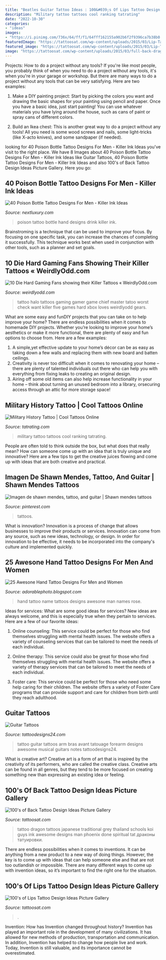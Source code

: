 ```yaml
---
title: "Beatles Guitar Tattoo Ideas : 100&#039;s Of Lips Tattoo Design Ideas Picture Gallery"
description: "Military tattoo tattoos cool ranking tatrating"
date: "2022-10-30"
categories:
- "ideas"
images:
- "https://i.pinimg.com/736x/64/ff/f1/64fff162155a902b6f2f9396ca7b38b0.jpg"
featuredImage: "https://tattoosat.com/wp-content/uploads/2015/03/Lip-Tattoos-10.jpg"
featured_image: "https://tattoosat.com/wp-content/uploads/2015/03/Lip-Tattoos-10.jpg"
image: "https://tattoosat.com/wp-content/uploads/2015/03/full-back-dragon-tattoo-for-men.jpg"
---
```



Projects: How to do a project without any tools?
If you're like most people, you probably think of when you need to do a project without any tools, it's when you're in your garage or workshop. But there are many ways to do a project without any tools that can be very satisfying. Here are two examples: 
1. Make a DIY painting project: Start by picking the colors you want and drawing the basic shapes for your painting using pencil and paper. Once you have a basic idea, just start painting! You can use whatever materials you have lying around the house, such as cans of paint or spray cans of different colors. 

2. Build an Ikea chest: This is another great way to do a project without any tools! All you need is some wood screws and nails, some light-tricks (like X-acto knives), and some sandpaper (if needed).

	

		
looking for 40 Poison Bottle Tattoo Designs For Men - Killer Ink Ideas you've visit to the right place. We have 8 Images about 40 Poison Bottle Tattoo Designs For Men - Killer Ink Ideas like Guitar Tattoos, 40 Poison Bottle Tattoo Designs For Men - Killer Ink Ideas and also 100&#039;s of Back Tattoo Design Ideas Picture Gallery. Here you go:
		
    
## 40 Poison Bottle Tattoo Designs For Men - Killer Ink Ideas

<img loading=lazy src="http://nextluxury.com/wp-content/uploads/gentleman-with-inner-forearm-skeleton-hand-poison-bottle-tattoo.jpg" onerror="this.onerror=null;this.src='https://tse2.mm.bing.net/th?id=OIP.BeGg7fffVdcCUNJDukieFgHaHR&amp;pid=15.1';" alt="40 Poison Bottle Tattoo Designs For Men - Killer Ink Ideas">

_Source: nextluxury.com_

>poison tattoo bottle hand designs drink killer ink. 

	

Brainstroming is a technique that can be used to improve your focus. By focusing on one specific task, you can increase the chances of completing it successfully. This technique works best when used in conjunction with other tools, such as a planner and set goals.

    
## 10 Die Hard Gaming Fans Showing Their Killer Tattoos « WeirdlyOdd.com

<img loading=lazy src="http://www.weirdlyodd.com/wp-content/uploads/2010/05/halo_tattoo.jpg" onerror="this.onerror=null;this.src='https://tse4.mm.bing.net/th?id=OIP.ijpg2Iq74FWnWVtutkBP_wHaJ4&amp;pid=15.1';" alt="10 Die Hard Gaming Fans showing their Killer Tattoos « WeirdlyOdd.com">

_Source: weirdlyodd.com_

>tattoo halo tattoos gaming gamer game chief master tatoo worst check want killer five games hard xbox loves weirdlyodd gears. 

	

What are some easy and funDIY projects that you can take on to help improve your home?
There are endless possibilities when it comes to homemade DIY projects. Whether you’re looking to improve your home’s aesthetics or make it more functional, there are plenty of easy and fun options to choose from. Here are a few examples: 
1. A simple,yet effective update to your home’s décor can be as easy as taking down a few walls and replacing them with new board and batten ceilings. 
2. Creativity is never too difficult when it comes to renovating your home – there are plenty of talented individuals out there who can help you with everything from fixing leaks to creating an original design. 
3. Airing off some old items can also help increase functionality in your home – think about turning an unused bedroom into a library, orsecuring access through an attic for more storage space!

    
## Military History Tattoo | Cool Tattoos Online

<img loading=lazy src="http://tatrating.com/wp-content/uploads/2013/07/military-ranking-tattoo.jpg" onerror="this.onerror=null;this.src='https://tse2.mm.bing.net/th?id=OIP.DYzAB4Q3rR3_WdJB3IQ9GAHaOJ&amp;pid=15.1';" alt="Military History Tattoo | Cool Tattoos Online">

_Source: tatrating.com_

>military tattoo tattoos cool ranking tatrating. 

	

People are often told to think outside the box, but what does that really mean? How can someone come up with an idea that is truly unique and innovative? Here are a few tips to get the creative juices flowing and come up with ideas that are both creative and practical.

    
## Imagen De Shawn Mendes, Tattoo, And Guitar | Shawn Mendes Tattoos

<img loading=lazy src="https://i.pinimg.com/736x/64/ff/f1/64fff162155a902b6f2f9396ca7b38b0.jpg" onerror="this.onerror=null;this.src='https://tse4.mm.bing.net/th?id=OIP.AXUkSKPivEGIs4F_aJ7MYQHaJQ&amp;pid=15.1';" alt="Imagen de shawn mendes, tattoo, and guitar | Shawn mendes tattoos">

_Source: pinterest.com_

>tattoos. 

	

What is innovation?
Innovation is a process of change that allows businesses to improve their products or services. Innovation can come from any source, such as new ideas, technology, or design. In order for innovation to be effective, it needs to be incorporated into the company's culture and implemented quickly.

    
## 25 Awesone Hand Tattoo Designs For Men And Women

<img loading=lazy src="http://2.bp.blogspot.com/-PwaXmuuFFtA/U_j0kKYiHUI/AAAAAAAAFfQ/k-KwighuU8I/s1600/hand%2Btattoo%2Bdesigns%2Bname.jpg" onerror="this.onerror=null;this.src='https://tse2.mm.bing.net/th?id=OIP.YhpFOFqPVsR_l4yn1zBRZQHaJ4&amp;pid=15.1';" alt="25 Awesone Hand Tattoo Designs For Men and Women">

_Source: adorablephoto.blogspot.com_

>hand tattoo name tattoos designs awesone man names rose. 

	

Ideas for services: What are some good ideas for services?
New ideas are always welcome, and this is especially true when they pertain to services. Here are a few of our favorite ideas:
1. Online counseling: This service could be perfect for those who find themselves struggling with mental health issues. The website offers a variety of counseling services that can be tailored to meet the needs of each individual.

2. Online therapy: This service could also be great for those who find themselves struggling with mental health issues. The website offers a variety of therapy services that can be tailored to meet the needs of each individual.

3. Foster care: This service could be perfect for those who need some help caring for their children. The website offers a variety of Foster Care programs that can provide support and care for children from birth until they reach adulthood.


    
## Guitar Tattoos

<img loading=lazy src="http://www.tattoodesigns24.com/wp-content/uploads/2016/01/Guitar-Tattoo-TD2420-450x600.jpg" onerror="this.onerror=null;this.src='https://tse2.mm.bing.net/th?id=OIP.MwBId5Zx6ov60T-pz1RJWQAAAA&amp;pid=15.1';" alt="Guitar Tattoos">

_Source: tattoodesigns24.com_

>tattoo guitar tattoos arm bras avant tatouage forearm designs awesome musical guitars notes tattoodesigns24. 

	

What is creative art?
Creative art is a form of art that is inspired by the creativity of its performers, who are called the creative class. Creative arts can be found in all genres, but they tend to be more focused on creating something new than expressing an existing idea or feeling.

    
## 100&#039;s Of Back Tattoo Design Ideas Picture Gallery

<img loading=lazy src="https://tattoosat.com/wp-content/uploads/2015/03/full-back-dragon-tattoo-for-men.jpg" onerror="this.onerror=null;this.src='https://tse1.mm.bing.net/th?id=OIP.BxeA7KG4FeM69jWD4AZspgHaLz&amp;pid=15.1';" alt="100&#039;s of Back Tattoo Design Ideas Picture Gallery">

_Source: tattoosat.com_

>tattoo dragon tattoos japanese traditional grey thailand schools koi guys ink awesome designs man phoenix done spiritual tat драконы татуировки. 

	

There are endless possibilities when it comes to inventions. It can be anything from a new product to a new way of doing things. However, the key is to come up with ideas that can help someone else and that are not too outlandish or impossible. There are many different ways to come up with invention ideas, so it’s important to find the right one for the situation.

    
## 100&#039;s Of Lips Tattoo Design Ideas Picture Gallery

<img loading=lazy src="https://tattoosat.com/wp-content/uploads/2015/03/Lip-Tattoos-10.jpg" onerror="this.onerror=null;this.src='https://tse1.mm.bing.net/th?id=OIP.ezN7Se_yB_meE9PmtXrIvgHaE8&amp;pid=15.1';" alt="100&#039;s of Lips Tattoo Design Ideas Picture Gallery">

_Source: tattoosat.com_

>. 

	

Invention: How has Invention changed throughout history?
Invention has played an important role in the development of many civilizations. It has allowed for new methods of production, transportation and communication. In addition, Invention has helped to change how people live and work. Today, Invention is still valuable, and its importance cannot be overestimated.

